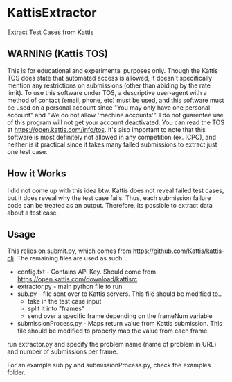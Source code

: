 
# KattisExtractor
Extract Test Cases from Kattis

## WARNING (Kattis TOS)
This is for educational and experimental purposes only. Though the Kattis TOS does state that automated access is allowed, it doesn't specifically mention any restrictions on submissions (other than abiding by the rate limit). To use this software under TOS, a descriptive user-agent with a method of contact (email, phone, etc) must be used, and this software must be used on a personal account since "You may only have one personal account" and "We do not allow 'machine accounts'". I do not guarentee use of this program will not get your account deactivated. You can read the TOS at https://open.kattis.com/info/tos.
It's also important to note that this software is most definitely not allowed in any competition (ex. ICPC), and neither is it practical since it takes many failed submissions to extract just one test case.

## How it Works
I did not come up with this idea btw. Kattis does not reveal failed test cases, but it does reveal why the test case fails. Thus, each submission failure code can be treated as an output. Therefore, its possible to extract data about a test case.

## Usage
This relies on submit.py, which comes from https://github.com/Kattis/kattis-cli.
The remaining files are used as such...
- config.txt - Contains API Key. Should come from https://open.kattis.com/download/kattisrc
- extractor.py - main python file to run
- sub.py - file sent over to Kattis servers. This file should be modified to.. 
    - take in the test case input
    - split it into "frames"
    - send over a specific frame depending on the frameNum variable
- submissionProcess.py - Maps return value from Kattis submission. This file should be modified to properly map the value from each frame 

run extractor.py and specify the problem name (name of problem in URL) and number of submissions per frame.

For an example sub.py and submissionProcess.py, check the examples folder.

